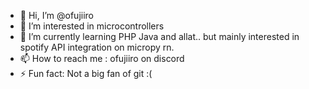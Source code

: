 - 👋 Hi, I’m @ofujiiro
- 👀 I’m interested in microcontrollers
- 🌱 I’m currently learning PHP Java and allat.. but mainly interested in spotify API integration on micropy rn.
- 📫 How to reach me : ofujiiro on discord
- ⚡ Fun fact: Not a big fan of git :(
